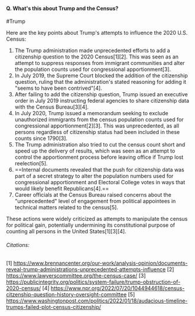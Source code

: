 #### Q. What's this about Trump and the Census?

#Trump 

Here are the key points about Trump's attempts to influence the 2020 U.S. Census:

1. The Trump administration made unprecedented efforts to add a citizenship question to the 2020 Census[1][2]. This was seen as an attempt to suppress responses from immigrant communities and alter the population counts used for congressional apportionment[3].
2. In July 2019, the Supreme Court blocked the addition of the citizenship question, ruling that the administration's stated reasoning for adding it "seems to have been contrived"[4].
3. After failing to add the citizenship question, Trump issued an executive order in July 2019 instructing federal agencies to share citizenship data with the Census Bureau[3][4].
4. In July 2020, Trump issued a memorandum seeking to exclude unauthorized immigrants from the census population counts used for congressional apportionment[2][3]. This was unprecedented, as all persons regardless of citizenship status had been included in these counts since 1790[3].
5. The Trump administration also tried to cut the census count short and speed up the delivery of results, which was seen as an attempt to control the apportionment process before leaving office if Trump lost reelection[5].
6. ==Internal documents revealed that the push for citizenship data was part of a secret strategy to alter the population numbers used for congressional apportionment and Electoral College votes in ways that would likely benefit Republicans[4].==
7. Career officials at the Census Bureau raised concerns about the "unprecedented" level of engagement from political appointees in technical matters related to the census[5].

These actions were widely criticized as attempts to manipulate the census for political gain, potentially undermining its constitutional purpose of counting all persons in the United States[1][3][4].
###### Citations:
[1] https://www.brennancenter.org/our-work/analysis-opinion/documents-reveal-trump-administrations-unprecedented-attempts-influence
[2] https://www.lawyerscommittee.org/the-census-case/
[3] https://publicintegrity.org/politics/system-failure/trump-obstruction-of-2020-census/
[4] https://www.npr.org/2022/07/20/1044944618/census-citzenship-question-history-oversight-committee
[5] https://www.washingtonpost.com/politics/2022/01/18/audacious-timeline-trumps-failed-plot-census-citizenship/